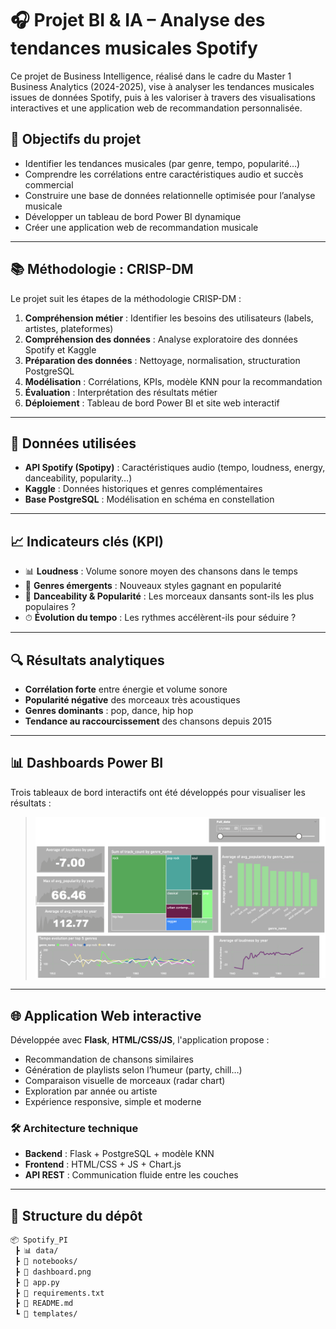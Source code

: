 # 🎧 Projet BI & IA – Analyse des tendances musicales Spotify

Ce projet de Business Intelligence, réalisé dans le cadre du Master 1 Business Analytics (2024-2025), vise à analyser les tendances musicales issues de données Spotify, puis à les valoriser à travers des visualisations interactives et une application web de recommandation personnalisée.

## 🚀 Objectifs du projet

- Identifier les tendances musicales (par genre, tempo, popularité…)
- Comprendre les corrélations entre caractéristiques audio et succès commercial
- Construire une base de données relationnelle optimisée pour l’analyse musicale
- Développer un tableau de bord Power BI dynamique
- Créer une application web de recommandation musicale

---

## 📚 Méthodologie : CRISP-DM

Le projet suit les étapes de la méthodologie CRISP-DM :

1. **Compréhension métier** : Identifier les besoins des utilisateurs (labels, artistes, plateformes)
2. **Compréhension des données** : Analyse exploratoire des données Spotify et Kaggle
3. **Préparation des données** : Nettoyage, normalisation, structuration PostgreSQL
4. **Modélisation** : Corrélations, KPIs, modèle KNN pour la recommandation
5. **Évaluation** : Interprétation des résultats métier
6. **Déploiement** : Tableau de bord Power BI et site web interactif

---

## 🧠 Données utilisées

- **API Spotify (Spotipy)** : Caractéristiques audio (tempo, loudness, energy, danceability, popularity…)
- **Kaggle** : Données historiques et genres complémentaires
- **Base PostgreSQL** : Modélisation en schéma en constellation

---

## 📈 Indicateurs clés (KPI)

- 📊 **Loudness** : Volume sonore moyen des chansons dans le temps
- 🎼 **Genres émergents** : Nouveaux styles gagnant en popularité
- 💃 **Danceability & Popularité** : Les morceaux dansants sont-ils les plus populaires ?
- ⏱ **Évolution du tempo** : Les rythmes accélèrent-ils pour séduire ?

---

## 🔍 Résultats analytiques

- **Corrélation forte** entre énergie et volume sonore
- **Popularité négative** des morceaux très acoustiques
- **Genres dominants** : pop, dance, hip hop
- **Tendance au raccourcissement** des chansons depuis 2015

---

## 📊 Dashboards Power BI

Trois tableaux de bord interactifs ont été développés pour visualiser les résultats :

> ![Dashboard Spotify](https://github.com/NajlaN/Spotify_PI/blob/main/dashboard.png?raw=true)

---

## 🌐 Application Web interactive

Développée avec **Flask**, **HTML/CSS/JS**, l'application propose :

- Recommandation de chansons similaires
- Génération de playlists selon l’humeur (party, chill…)
- Comparaison visuelle de morceaux (radar chart)
- Exploration par année ou artiste
- Expérience responsive, simple et moderne

### 🛠 Architecture technique

- **Backend** : Flask + PostgreSQL + modèle KNN
- **Frontend** : HTML/CSS + JS + Chart.js
- **API REST** : Communication fluide entre les couches

---

## 📁 Structure du dépôt

```bash
📦 Spotify_PI
 ┣ 📊 data/
 ┣ 📁 notebooks/
 ┣ 📁 dashboard.png
 ┣ 📄 app.py
 ┣ 📄 requirements.txt
 ┣ 📄 README.md
 ┗ 📁 templates/
